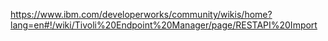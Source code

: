 https://www.ibm.com/developerworks/community/wikis/home?lang=en#!/wiki/Tivoli%20Endpoint%20Manager/page/RESTAPI%20Import
